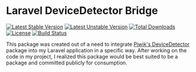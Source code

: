 # Laravel DeviceDetector Bridge
[![Latest Stable Version](https://poser.pugx.org/dungeonworx/laravel-devicedetector/v/stable?format=flat)](https://packagist.org/packages/dungeonworx/laravel-devicedetector)
[![Latest Unstable Version](https://poser.pugx.org/dungeonworx/laravel-devicedetector/v/unstable?format=flat)](https://packagist.org/packages/dungeonworx/laravel-devicedetector)
[![Total Downloads](https://poser.pugx.org/dungeonworx/laravel-devicedetector/downloads?format=flat)](https://packagist.org/packages/dungeonworx/laravel-devicedetector)
[![License](https://poser.pugx.org/dungeonworx/laravel-devicedetector/license?format=flat)](https://packagist.org/packages/dungeonworx/laravel-devicedetector)
[![Build Status](https://travis-ci.org/dungeonworx/devicedetector.svg?branch=master)](https://travis-ci.org/dungeonworx/devicedetector)

This package was created out of a need to integrate [Piwik's DeviceDetector](https://packagist.org/packages/piwik/device-detector)
package into my Laravel application in a specific way. After working on the code in my project, I realized this package
would be best suited to be a package and committed publicly for consumption.
